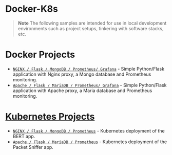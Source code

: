 # Docker-K8s

> **Note**
> The following samples are intended for use in local development environments such as project setups, tinkering with software stacks, etc.

 # Docker Projects

- [`NGINX / Flask / MongoDB / Prometheus/ Grafana`](01.Docker-Compose-BERT) - Simple Python/Flask
application with Nginx proxy, a Mongo database and Prometheus monitoring.&nbsp;<a href="01.Docker-Compose-BERT">
- [`Apache / Flask / MariaDB / Prometheus/ Grafana`](02.Docker-Compose-PacketSniffer) - Simple Python/Flask
application with Apache proxy, a Maria database and Prometheus monitoring.&nbsp;<a href="02.Docker-Compose-PacketSniffer">

 # Kubernetes Projects

- [`NGINX / Flask / MongoDB / Prometheus`](01.K8s-Deploy-BERT) - Kubernetes deployment of the BERT app.&nbsp;<a href="01.K8s-Deploy-BERT">
- [`Apache / Flask / MariaDB / Prometheus`](02.K8s-Deploy-PacketSniffer) - Kubernetes deployment of the Packet Sniffer app.&nbsp;<a href="02.K8s-Deploy-PacketSniffer">
